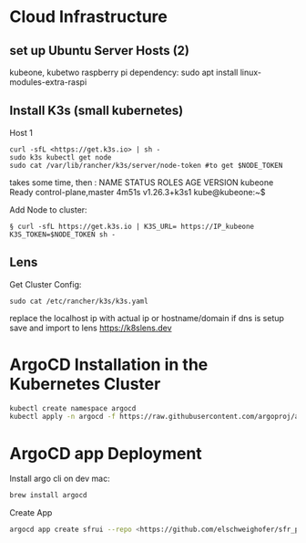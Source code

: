 # Cloud Infrastructure

## set up Ubuntu Server Hosts (2)

kubeone, kubetwo
raspberry pi dependency:
sudo apt install linux-modules-extra-raspi

## Install K3s (small kubernetes)

Host 1

```
curl -sfL <https://get.k3s.io> | sh -
sudo k3s kubectl get node
sudo cat /var/lib/rancher/k3s/server/node-token #to get $NODE_TOKEN
```

takes some time, then :
NAME      STATUS   ROLES                  AGE     VERSION
kubeone   Ready    control-plane,master   4m51s   v1.26.3+k3s1
kube@kubeone:~$

Add Node to cluster:

```
§ curl -sfL https://get.k3s.io | K3S_URL= https://IP_kubeone K3S_TOKEN=$NODE_TOKEN sh - 
```

## Lens

Get Cluster Config:

```
sudo cat /etc/rancher/k3s/k3s.yaml
```

replace the localhost ip with actual ip or hostname/domain if dns is setup
save and import to lens <https://k8slens.dev>

# ArgoCD Installation in the Kubernetes Cluster

```bash
kubectl create namespace argocd
kubectl apply -n argocd -f https://raw.githubusercontent.com/argoproj/argo-cd/stable/manifests/install.yaml
```

# ArgoCD app Deployment

Install argo cli on dev mac:

```zsh
brew install argocd
```

Create App

```zsh
argocd app create sfrui --repo <https://github.com/elschweighofer/sfr_pi> --path frontend-deplyoment --dest-server <https://kubernetes.default.svc> --dest-namespace default
```
